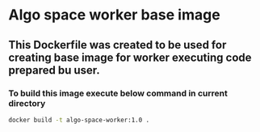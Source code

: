 # Algo space worker base image

## This Dockerfile was created to be used for creating base image for worker executing code prepared bu user.

### To build this image execute below command in current directory
```bash
docker build -t algo-space-worker:1.0 .
```
